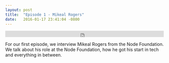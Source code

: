 ```yaml
---
layout: post
title:  "Episode 1 - Mikeal Rogers"
date:   2016-01-17 23:41:04 -0800
---
```


<iframe width="100%" height="20" scrolling="no" frameborder="no" src="https://w.soundcloud.com/player/?url=https%3A//api.soundcloud.com/tracks/252513132&amp;color=ff5500&amp;inverse=false&amp;auto_play=false&amp;show_user=true"></iframe>

For our first episode, we interview Mikeal Rogers from the Node Foundation. We talk about his role at the Node Foundation, how he got his start in tech and everything in between.